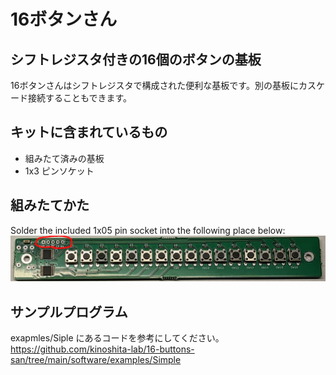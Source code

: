 # 16ボタンさん

## シフトレジスタ付きの16個のボタンの基板

16ボタンさんはシフトレジスタで構成された便利な基板です。別の基板にカスケード接続することもできます。

## キットに含まれているもの

- 組みたて済みの基板
- 1x3 ピンソケット

## 組みたてかた

Solder the included 1x05 pin socket into the following place below:
![](./img/fig.png)

## サンプルプログラム

exapmles/Siple にあるコードを参考にしてください。
<https://github.com/kinoshita-lab/16-buttons-san/tree/main/software/examples/Simple>
